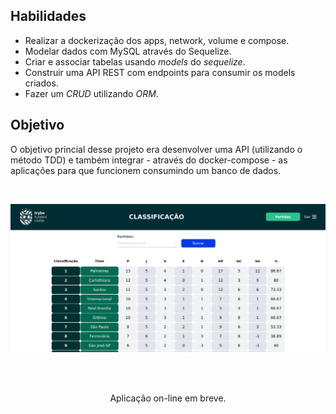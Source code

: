 ## Habilidades

- Realizar a dockerização dos apps, network, volume e compose.
- Modelar dados com MySQL através do Sequelize.
- Criar e associar tabelas usando _models_ do _sequelize_.
- Construir uma API REST com endpoints para consumir os models criados.
- Fazer um _CRUD_ utilizando _ORM_.

## Objetivo

O objetivo princial desse projeto era desenvolver uma API (utilizando o método TDD) e também integrar - através do docker-compose - as aplicações para que funcionem consumindo um banco de dados.

<br>
<p align='center'>
  <img src='img/front-example.png'>
</p>
<br>

<br>
<p align='center'>Aplicação on-line em breve.</p>
